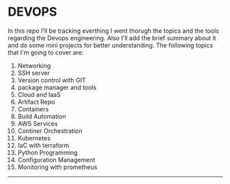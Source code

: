 # DEVOPS
In this repo I'll be tracking everthing I went thorugh the topics and the tools regarding the Devops engineering. 
Also I'll add the brief summary about it and do some mini projects for better understanding. 
The following topics that I'm going to cover are: 
1. Networking
2. SSH server
3. Version control with GIT
4. package manager and tools
5. Cloud and IaaS 
6. Artifact Repo 
7. Containers
8. Build Automation
9. AWS Services
10. Continer Orchestration 
11. Kubernetes
12. IaC with terraform 
13. Python Programming
14. Configuration Management 
15. Monitoring with prometheus 
___________________________________
